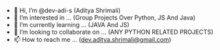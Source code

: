 - 👋 Hi, I’m @dev-adi-s (Aditya Shrimali)
- 👀 I’m interested in ... (Group Projects Over Python, JS And Java)
- 🌱 I’m currently learning ... (JAVA And JS)
- 💞️ I’m looking to collaborate on ... (ANY PYTHON RELATED PROJECTS)
- 📫 How to reach me ... (dev.aditya.shrimali@gmail.com)

<!---
dev-adi-s/dev-adi-s is a ✨ special ✨ repository because its `README.md` (this file) appears on your GitHub profile.
You can click the Preview link to take a look at your changes.
--->
